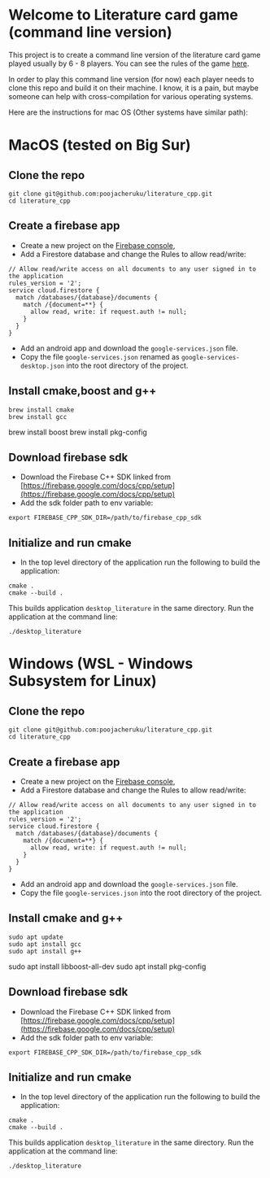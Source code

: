 # Welcome to Literature card game (command line version)

This project is to create a command line version of the literature card game played usually by 6 - 8 players. You can see the rules of the game [here](https://en.wikipedia.org/wiki/Literature_(card_game)).

In order to play this command line version (for now) each player needs to clone this repo and build it on their machine. I know, it is a pain, but maybe someone can help with cross-compilation for various operating systems.

Here are the instructions for mac OS (Other systems have similar path):

# MacOS (tested on Big Sur)

## Clone the repo

> 
	git clone git@github.com:poojacheruku/literature_cpp.git
	cd literature_cpp

## Create a firebase app

- Create a new project on the [Firebase console](https://firebase.google.com/console/),
- Add a Firestore database and change the Rules to allow read/write:

> 
    // Allow read/write access on all documents to any user signed in to the application
    rules_version = '2';
    service cloud.firestore {
      match /databases/{database}/documents {
        match /{document=**} {
          allow read, write: if request.auth != null;
        }
      }
    }

- Add an android app and download the `google-services.json` file.
- Copy the file `google-services.json` renamed as `google-services-desktop.json` into the root directory of the project.

## Install cmake,boost and g++

	brew install cmake
	brew install gcc
  brew install boost
  brew install pkg-config

## Download firebase sdk

- Download the Firebase C++ SDK linked from
[https://firebase.google.com/docs/cpp/setup](https://firebase.google.com/docs/cpp/setup)
- Add the sdk folder path to env variable:

> 
	export FIREBASE_CPP_SDK_DIR=/path/to/firebase_cpp_sdk 

## Initialize and run cmake

- In the top level directory of the application run the following to build the application:

>
    cmake .
    cmake --build .

This builds application `desktop_literature` in the same directory. Run the application at the command line:

>
	./desktop_literature

# Windows (WSL - Windows Subsystem for Linux)

## Clone the repo

> 
	git clone git@github.com:poojacheruku/literature_cpp.git
	cd literature_cpp

## Create a firebase app

- Create a new project on the [Firebase console](https://firebase.google.com/console/),
- Add a Firestore database and change the Rules to allow read/write:

> 
    // Allow read/write access on all documents to any user signed in to the application
    rules_version = '2';
    service cloud.firestore {
      match /databases/{database}/documents {
        match /{document=**} {
          allow read, write: if request.auth != null;
        }
      }
    }

- Add an android app and download the `google-services.json` file.
- Copy the file `google-services.json` into the root directory of the project.

## Install cmake and g++

	sudo apt update
	sudo apt install gcc
	sudo apt install g++
  sudo apt install libboost-all-dev
  sudo apt install pkg-config

## Download firebase sdk

- Download the Firebase C++ SDK linked from
[https://firebase.google.com/docs/cpp/setup](https://firebase.google.com/docs/cpp/setup)
- Add the sdk folder path to env variable:

> 
	export FIREBASE_CPP_SDK_DIR=/path/to/firebase_cpp_sdk 

## Initialize and run cmake

- In the top level directory of the application run the following to build the application:

>
    cmake .
    cmake --build .

This builds application `desktop_literature` in the same directory. Run the application at the command line:

>
	./desktop_literature